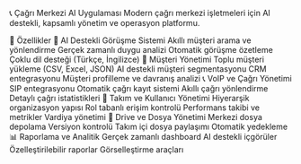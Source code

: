 📞 Çağrı Merkezi AI Uygulaması
Modern çağrı merkezi işletmeleri için AI destekli, kapsamlı yönetim ve operasyon platformu.

🚀 Özellikler
🤖 AI Destekli Görüşme Sistemi
Akıllı müşteri arama ve yönlendirme
Gerçek zamanlı duygu analizi
Otomatik görüşme özetleme
Çoklu dil desteği (Türkçe, İngilizce)
👥 Müşteri Yönetimi
Toplu müşteri yükleme (CSV, Excel, JSON)
AI destekli müşteri segmentasyonu
CRM entegrasyonu
Müşteri profilleme ve davranış analizi
📞 VoIP ve Çağrı Yönetimi
SIP entegrasyonu
Otomatik çağrı kayıt sistemi
Akıllı çağrı yönlendirme
Detaylı çağrı istatistikleri
🏢 Takım ve Kullanıcı Yönetimi
Hiyerarşik organizasyon yapısı
Rol tabanlı erişim kontrolü
Performans takibi ve metrikler
Vardiya yönetimi
💾 Drive ve Dosya Yönetimi
Merkezi dosya depolama
Versiyon kontrolü
Takım içi dosya paylaşımı
Otomatik yedekleme
📊 Raporlama ve Analitik
Gerçek zamanlı dashboard
AI destekli içgörüler
Özelleştirilebilir raporlar
Görselleştirme araçları